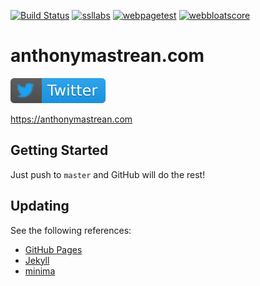 [![Build Status](https://travis-ci.org/AnthonyMastrean/anthonymastrean.github.io.svg?branch=master)](https://travis-ci.org/AnthonyMastrean/anthonymastrean.github.io) [![ssllabs](https://img.shields.io/badge/ssl--report-A-brightgreen.svg)](https://www.ssllabs.com/ssltest/analyze.html?d=anthonymastrean.com) [![webpagetest](https://img.shields.io/badge/webpagetest-A%7CA%7CA%7CNA%7CF%7C+-yellow.svg)](http://www.webpagetest.org/result/181023_JV_56a7bdbf24188aefc30c8196f94b66ba/) [![webbloatscore](https://img.shields.io/badge/webbloatscore-0.535-brightgreen.svg)](http://www.webbloatscore.com?url=https://anthonymastrean.com/)

# anthonymastrean.com

[![twitter](https://raw.githubusercontent.com/aleen42/badges/master/src/twitter.svg)](https://mobile.twitter.com/AnthonyMastrean/)

https://anthonymastrean.com

## Getting Started

Just push to `master` and GitHub will do the rest!

## Updating

See the following references:

 * [GitHub Pages](https://pages.github.com/versions/)
 * [Jekyll](https://jekyllrb.com/docs/)
 * [minima](https://github.com/jekyll/minima)
